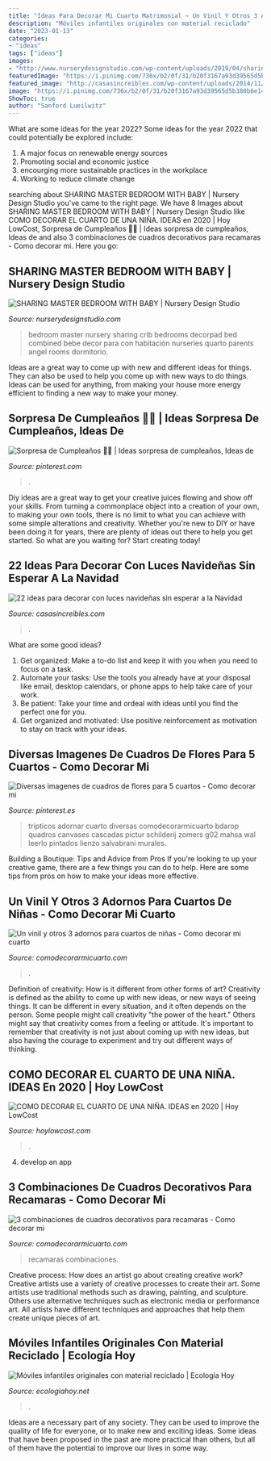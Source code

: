 ```yaml
---
title: "Ideas Para Decorar Mi Cuarto Matrimonial ~ Un Vinil Y Otros 3 Adornos Para Cuartos De Niñas"
description: "Móviles infantiles originales con material reciclado"
date: "2023-01-13"
categories:
- "ideas"
tags: ["ideas"]
images:
- "http://www.nurserydesignstudio.com/wp-content/uploads/2019/04/sharing-master-bedroom-with-baby-7.jpg"
featuredImage: "https://i.pinimg.com/736x/b2/0f/31/b20f3167a93d39565d5b380b6e141c20.jpg"
featured_image: "http://casasincreibles.com/wp-content/uploads/2014/11/luces-navidad-habitacion-15.jpg"
image: "https://i.pinimg.com/736x/b2/0f/31/b20f3167a93d39565d5b380b6e141c20.jpg"
ShowToc: true
author: "Sanford Lueilwitz"
---
```



What are some ideas for the year 2022?
Some ideas for the year 2022 that could potentially be explored include: 
1. A major focus on renewable energy sources 
2. Promoting social and economic justice 
3. encourging more sustainable practices in the workplace 
4. Working to reduce climate change 

	

		
searching about SHARING MASTER BEDROOM WITH BABY | Nursery Design Studio you've came to the right page. We have 8 Images about SHARING MASTER BEDROOM WITH BABY | Nursery Design Studio like COMO DECORAR EL CUARTO DE UNA NIÑA. IDEAS en 2020 | Hoy LowCost, Sorpresa de Cumpleaños 🎈🎁 | Ideas sorpresa de cumpleaños, Ideas de and also 3 combinaciones de cuadros decorativos para recamaras - Como decorar mi. Here you go:
		
    
## SHARING MASTER BEDROOM WITH BABY | Nursery Design Studio

<img loading=lazy src="http://www.nurserydesignstudio.com/wp-content/uploads/2019/04/sharing-master-bedroom-with-baby-7.jpg" onerror="this.onerror=null;this.src='https://tse2.mm.bing.net/th?id=OIP.QB2a5lAzegpe6IxrkGlH9gHaKH&amp;pid=15.1';" alt="SHARING MASTER BEDROOM WITH BABY | Nursery Design Studio">

_Source: nurserydesignstudio.com_

>bedroom master nursery sharing crib bedrooms decorpad bed combined bebe decor para con habitación nurseries quarto parents angel rooms dormitorio. 

	

Ideas are a great way to come up with new and different ideas for things. They can also be used to help you come up with new ways to do things. Ideas can be used for anything, from making your house more energy efficient to finding a new way to make your money.

    
## Sorpresa De Cumpleaños 🎈🎁 | Ideas Sorpresa De Cumpleaños, Ideas De

<img loading=lazy src="https://i.pinimg.com/736x/b2/0f/31/b20f3167a93d39565d5b380b6e141c20.jpg" onerror="this.onerror=null;this.src='https://tse2.mm.bing.net/th?id=OIP.xPoWQEslkSWpYVTIWKa2jQHaJ3&amp;pid=15.1';" alt="Sorpresa de Cumpleaños 🎈🎁 | Ideas sorpresa de cumpleaños, Ideas de">

_Source: pinterest.com_

>. 

	

Diy ideas are a great way to get your creative juices flowing and show off your skills. From turning a commonplace object into a creation of your own, to making your own tools, there is no limit to what you can achieve with some simple alterations and creativity. Whether you're new to DIY or have been doing it for years, there are plenty of ideas out there to help you get started. So what are you waiting for? Start creating today!

    
## 22 Ideas Para Decorar Con Luces Navideñas Sin Esperar A La Navidad

<img loading=lazy src="http://casasincreibles.com/wp-content/uploads/2014/11/luces-navidad-habitacion-15.jpg" onerror="this.onerror=null;this.src='https://tse1.mm.bing.net/th?id=OIP.FlJ5R5TePZLcPr_7jz3ivgHaJ4&amp;pid=15.1';" alt="22 ideas para decorar con luces navideñas sin esperar a la Navidad">

_Source: casasincreibles.com_

>. 

	

What are some good ideas?
1. Get organized: Make a to-do list and keep it with you when you need to focus on a task.
2. Automate your tasks: Use the tools you already have at your disposal like email, desktop calendars, or phone apps to help take care of your work.
3. Be patient: Take your time and ordeal with ideas until you find the perfect one for you.
4. Get organized and motivated: Use positive reinforcement as motivation to stay on track with your ideas.

    
## Diversas Imagenes De Cuadros De Flores Para 5 Cuartos - Como Decorar Mi

<img loading=lazy src="https://i.pinimg.com/736x/f9/e3/5a/f9e35a7e11340b97cc595b1ef7502da3.jpg" onerror="this.onerror=null;this.src='https://tse4.mm.bing.net/th?id=OIP.hZZrcae8ikang6bgEFW-YQHaHa&amp;pid=15.1';" alt="Diversas imagenes de cuadros de flores para 5 cuartos - Como decorar mi">

_Source: pinterest.es_

>tripticos adornar cuarto diversas comodecorarmicuarto bdarop quadros canvases cascadas pictur schilderij zomers g02 mahsa wal leerlo pintados lienzo salvabrani murales. 

	

Building a Boutique: Tips and Advice from Pros
If you're looking to up your creative game, there are a few things you can do to help. Here are some tips from pros on how to make your ideas more effective.

    
## Un Vinil Y Otros 3 Adornos Para Cuartos De Niñas - Como Decorar Mi Cuarto

<img loading=lazy src="https://comodecorarmicuarto.com/wp-content/uploads/2019/04/adornos-para-cuartos-de-niñas-de-13-años.jpg" onerror="this.onerror=null;this.src='https://tse4.mm.bing.net/th?id=OIP.RQKq-g6F0uMmsfrnGheOaAAAAA&amp;pid=15.1';" alt="Un vinil y otros 3 adornos para cuartos de niñas - Como decorar mi cuarto">

_Source: comodecorarmicuarto.com_

>. 

	

Definition of creativity: How is it different from other forms of art?
Creativity is defined as the ability to come up with new ideas, or new ways of seeing things. It can be different in every situation, and it often depends on the person. Some people might call creativity "the power of the heart." Others might say that creativity comes from a feeling or attitude. It's important to remember that creativity is not just about coming up with new ideas, but also having the courage to experiment and try out different ways of thinking.

    
## COMO DECORAR EL CUARTO DE UNA NIÑA. IDEAS En 2020 | Hoy LowCost

<img loading=lazy src="http://hoylowcost.com/wp-content/uploads/2015/06/estilo-romantico-para-cuartos-de-niñas.jpeg" onerror="this.onerror=null;this.src='https://tse3.mm.bing.net/th?id=OIP.yw0fqeaGFrsdRq5Qij-koAHaFk&amp;pid=15.1';" alt="COMO DECORAR EL CUARTO DE UNA NIÑA. IDEAS en 2020 | Hoy LowCost">

_Source: hoylowcost.com_

>. 

	

4. develop an app

    
## 3 Combinaciones De Cuadros Decorativos Para Recamaras - Como Decorar Mi

<img loading=lazy src="https://comodecorarmicuarto.com/wp-content/uploads/2019/03/imagenes-de-cuadros-decorativos-para-recamaras.jpg" onerror="this.onerror=null;this.src='https://tse3.mm.bing.net/th?id=OIP.uP0IYF5dRzN51n_XUFyEWgAAAA&amp;pid=15.1';" alt="3 combinaciones de cuadros decorativos para recamaras - Como decorar mi">

_Source: comodecorarmicuarto.com_

>recamaras combinaciones. 

	

Creative process: How does an artist go about creating creative work?
Creative artists use a variety of creative processes to create their art. Some artists use traditional methods such as drawing, painting, and sculpture. Others use alternative techniques such as electronic media or performance art. All artists have different techniques and approaches that help them create unique pieces of art.

    
## Móviles Infantiles Originales Con Material Reciclado | Ecología Hoy

<img loading=lazy src="https://ecologiahoy.net/wp-content/uploads/2017/08/moviles.jpg" onerror="this.onerror=null;this.src='https://tse4.mm.bing.net/th?id=OIP.S_U3gMiJ3f65OsYxGx1F1wHaFj&amp;pid=15.1';" alt="Móviles infantiles originales con material reciclado | Ecología Hoy">

_Source: ecologiahoy.net_

>. 

	

Ideas are a necessary part of any society. They can be used to improve the quality of life for everyone, or to make new and exciting ideas. Some ideas that have been proposed in the past are more practical than others, but all of them have the potential to improve our lives in some way.

